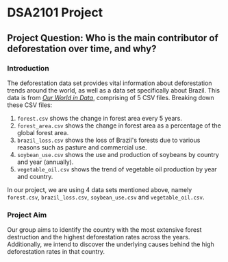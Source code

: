 # DSA2101 Project

## Project Question: Who is the main contributor of deforestation over time, and why?

### Introduction 
The deforestation data set provides vital information about deforestation trends around the world, as well as a data set specifically about Brazil. This data is from [*Our World in
Data*](https://ourworldindata.org/forests-and-deforestation), comprising of 5 CSV files. Breaking down these CSV files:

1.  `forest.csv` shows the change in forest area every 5 years.
2.  `forest_area.csv` shows the change in forest area as a percentage of
    the global forest area.
3.  `brazil_loss.csv` shows the loss of Brazil's forests due to various
    reasons such as pasture and commercial use.
4.  `soybean_use.csv` shows the use and production of soybeans by
    country and year (annually).
5.  `vegetable_oil.csv` shows the trend of vegetable oil production by
    year and country.

In our project, we are using 4 data sets mentioned above, namely `forest.csv`, `brazil_loss.csv`, `soybean_use.csv` and `vegetable_oil.csv`.

### Project Aim
Our group aims to identify the country with the most extensive forest destruction and the highest deforestation rates across the years. Additionally, we intend to discover the underlying causes behind the high deforestation rates in that country.



    

